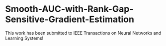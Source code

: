 # Smooth-AUC-with-Rank-Gap-Sensitive-Gradient-Estimation

This work has been submitted to IEEE Transactions on Neural Networks and Learning Systems!
